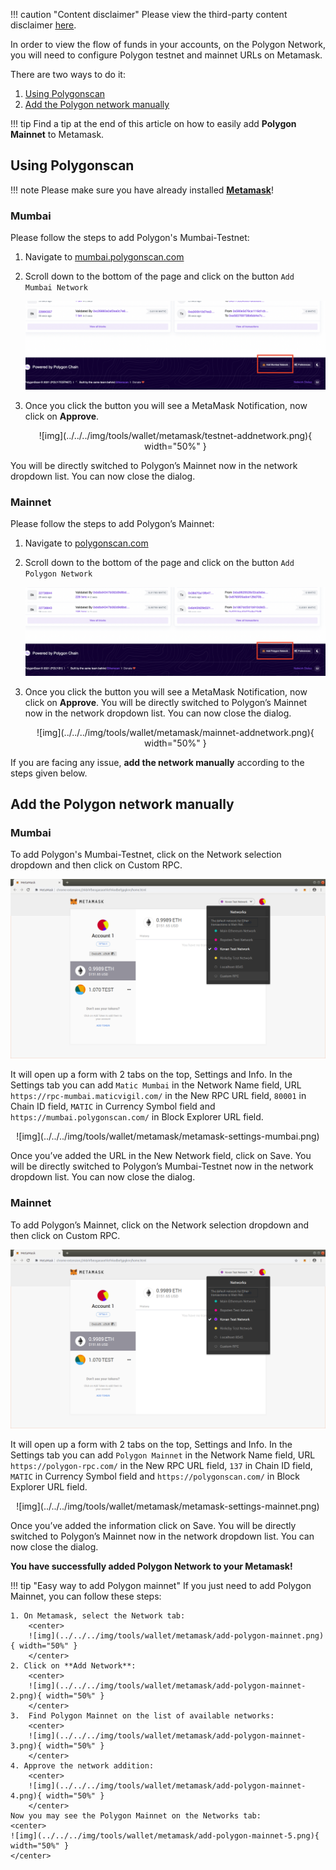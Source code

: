 !!! caution "Content disclaimer"
    Please view the third-party content disclaimer [<ins>here</ins>](https://github.com/0xPolygon/wiki/blob/master/CONTENT_DISCLAIMER.md).

In order to view the flow of funds in your accounts, on the Polygon Network, you will need to configure Polygon testnet and mainnet URLs on Metamask.

There are two ways to do it:

1. [Using Polygonscan](add-polygon-network.md#polygon-scan)
2. [Add the Polygon network manually](add-polygon-network.md#add-the-polygon-network-manually)

!!! tip
    Find a tip at the end of this article on how to easily add **Polygon Mainnet** to Metamask.

## Using Polygonscan

!!! note
    Please make sure you have already installed <ins>**[Metamask](https://metamask.io/)**</ins>!

### Mumbai

Please follow the steps to add Polygon's Mumbai-Testnet:

1. Navigate to [mumbai.polygonscan.com](https://mumbai.polygonscan.com/)
2. Scroll down to the bottom of the page and click on the button `Add Mumbai Network`

      ![img](../../../img/tools/wallet/metamask/testnet-button.png)

3. Once you click the button you will see a MetaMask Notification, now click on **Approve**.

    <center>
      ![img](../../../img/tools/wallet/metamask/testnet-addnetwork.png){ width="50%" }
    </center>

You will be directly switched to Polygon’s Mainnet now in the network dropdown list. You can now close the dialog.

### Mainnet

Please follow the steps to add Polygon’s Mainnet:

1. Navigate to [polygonscan.com](https://polygonscan.com/)
2. Scroll down to the bottom of the page and click on the button `Add Polygon Network`

      ![img](../../../img/tools/wallet/metamask/mainnet-button.png)

3. Once you click the button you will see a MetaMask Notification, now click on **Approve**. You will be directly switched to Polygon’s Mainnet now in the network dropdown list. You can now close the dialog.

    <center>
      ![img](../../../img/tools/wallet/metamask/mainnet-addnetwork.png){ width="50%" }
    </center>

If you are facing any issue, **add the network manually** according to the steps given below.

## Add the Polygon network manually

### Mumbai

To add Polygon's Mumbai-Testnet, click on the Network selection dropdown and then click on Custom RPC.

![img](../../../img/tools/wallet/metamask/select-network.png)

It will open up a form with 2 tabs on the top, Settings and Info. In the Settings tab you can add `Matic Mumbai` in the Network Name field, URL `https://rpc-mumbai.maticvigil.com/` in the New RPC URL field, `80001` in Chain ID field, `MATIC` in Currency Symbol field and `https://mumbai.polygonscan.com/` in Block Explorer URL field.

<center>
![img](../../../img/tools/wallet/metamask/metamask-settings-mumbai.png)
</center>

Once you’ve added the URL in the New Network field, click on Save. You will be directly switched to Polygon’s Mumbai-Testnet now in the network dropdown list. You can now close the dialog.

### Mainnet

To add Polygon’s Mainnet, click on the Network selection dropdown and then click on Custom RPC.

![img](../../../img/tools/wallet/metamask/select-network.png)

It will open up a form with 2 tabs on the top, Settings and Info. In the Settings tab you can add `Polygon Mainnet` in the Network Name field, URL `https://polygon-rpc.com/` in the New RPC URL field, `137` in Chain ID field, `MATIC` in Currency Symbol field and `https://polygonscan.com/` in Block Explorer URL field.

<center>
![img](../../../img/tools/wallet/metamask/metamask-settings-mainnet.png)
</center>

Once you’ve added the information click on Save. You will be directly switched to Polygon’s Mainnet now in the network dropdown list. You can now close the dialog.

**You have successfully added Polygon Network to your Metamask!**

!!! tip "Easy way to add Polygon mainnet"
    If you just need to add Polygon Mainnet, you can follow these steps:

    1. On Metamask, select the Network tab:
        <center>
        ![img](../../../img/tools/wallet/metamask/add-polygon-mainnet.png){ width="50%" }
        </center>
    2. Click on **Add Network**:
        <center>
        ![img](../../../img/tools/wallet/metamask/add-polygon-mainnet-2.png){ width="50%" }
        </center>
    3.  Find Polygon Mainnet on the list of available networks:
        <center>
        ![img](../../../img/tools/wallet/metamask/add-polygon-mainnet-3.png){ width="50%" }
        </center>
    4. Approve the network addition:
        <center>
        ![img](../../../img/tools/wallet/metamask/add-polygon-mainnet-4.png){ width="50%" }
        </center>
    Now you may see the Polygon Mainnet on the Networks tab:
    <center>
    ![img](../../../img/tools/wallet/metamask/add-polygon-mainnet-5.png){ width="50%" }       
    </center>